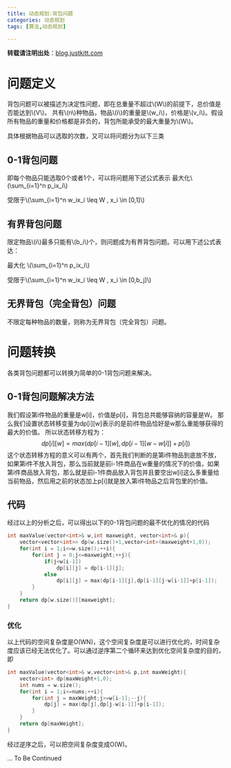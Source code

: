 ```yaml
---
title: 动态规划:背包问题
categories: 动态规划
tags: [算法,动态规划] 

---
```

<script type="text/javascript"
   src="http://cdn.mathjax.org/mathjax/latest/MathJax.js?config=TeX-AMS-MML_HTMLorMML">
</script>

**转载请注明出处**：[blog.justkitt.com](http://blog.justkitt.com)

# 问题定义
背包问题可以被描述为决定性问题，即在总重量不超过\\(W\\)的前提下，总价值是否能达到\\(V\\)。
共有\\(n\\)种物品，物品\\(i\\)的重量是\\(w_i\\)，价格是\\(v_i\\)。假设所有物品的重量和价格都是非负的，背包所能承受的最大重量为\\(W\\)。
<!-- more -->
具体根据物品可以选取的次数，又可以将问题分为以下三类
## 0-1背包问题
即每个物品只能选取0个或者1个，可以将问题用下述公式表示
最大化\\(\\sum_{i=1}^n p_ix_i\\)

受限于\\(\\sum_{i=1}^n w_ix_i \\leq W ,  x_i \\in [0,1]\\)

## 有界背包问题
限定物品\\(i\\)最多只能有\\(b_i\\)个，则问题成为有界背包问题。可以用下述公式表达：

最大化 \\(\\sum_{i=1}^n p_ix_i\\)

受限于\\(\\sum_{i=1}^n w_ix_i \\leq W ,  x_i \\in [0,b_j]\\)

## 无界背包（完全背包）问题
不限定每种物品的数量，则称为无界背包（完全背包）问题。

# 问题转换
各类背包问题都可以转换为简单的0-1背包问题来解决。
## 0-1背包问题解决方法
我们假设第i件物品的重量是w[i]，价值是p[i]，背包总共能够容纳的容量是W。
那么我们设置状态转移变量为dp[i][w]表示的是前i件物品恰好是w那么重能够获得的最大的价值。
所以状态转移方程为：
$$
dp[i][w] = max(dp[i-1][w],dp[i-1][w-w[i]]+p[i])
$$
这个状态转移方程的意义可以有两个，首先我们判断的是第i件物品到底放不放，如果第i件不放入背包，那么当前就是前i-1件商品在w重量的情况下的价值，如果第i件商品放入背包，那么就是前i-1件商品放入背包并且要空出w[i]这么多重量给当前物品，然后用之前的状态加上p[i]就是放入第i件物品之后背包里的价值。
## 代码
经过以上的分析之后，可以得出以下的0-1背包问题的最不优化的情况的代码
```C++
int maxValue(vector<int>& w,int maxweight, vector<int>& p){
	vector<vector<int>> dp(w.size()+1,vector<int>(maxweight+1,0));
	for(int i = 1;i<=w.size();++i){
		for(int j = 0;j<=maxweight;++j){
			if(j<w[i-1])
				dp[i][j] = dp[i-1][j];
			else
				dp[i][j] = max(dp[i-1][j],dp[i-1][j-w[i-1]]+p[i-1]);
		}
	}
	return dp[w.size()][maxweight];
}
```
### 优化
以上代码的空间复杂度是O(WN)，这个空间复杂度是可以进行优化的，时间复杂度应该已经无法优化了。可以通过逆序第二个循环来达到优化空间复杂度的目的，即
```C++
int maxValue(vector<int>& w,vector<int>& p,int maxWeight){
	vector<int> dp(maxWeight+1,0);
	int nums = w.size();
	for(int i = 1;i<=nums;++i){
		for(int j = maxWeight;j>=w[i-1];--j){
			dp[j] = max(dp[j],dp[j-w[i-1]]+p[i-1]);
		}
	}
	return dp[maxWeight];
}
```
经过逆序之后，可以把空间复杂度变成O(W)。

... To Be Continued